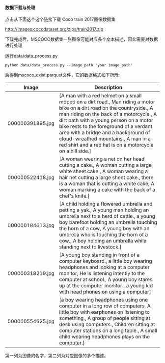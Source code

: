 #### 数据下载与处理
点击从下面这个这个链接下载 Coco train 2017图像数据集

http://images.cocodataset.org/zips/train2017.zip

下载完成后，MSCOCO数据集一张图像可能对应多个文本描述，因此需要对数据进行处理

运行data/data_process.py 

`python data/data_process.py --image_path 'your image_path'`

后得到mscoco_exist.parquet文件，它的数据格式如下所示:

| Image               | Description                                                                                                                                                                                                                                                             |
|-------------------|------------------------------------------------------------------------------------------------------------------------------------------------------------------------------------------------------------------------------------------------------------------|
| 000000391895.jpg  | [A man with a red helmet on a small moped on a dirt road., Man riding a motor bike on a dirt road on the countryside., A man riding on the back of a motorcycle., A dirt path with a young person on a motor bike rests to the foreground of a verdant area with a bridge and a background of cloud-wreathed mountains., A man in a red shirt and a red hat is on a motorcycle on a hill side.] |
| 000000522418.jpg  | [A woman wearing a net on her head cutting a cake., A woman cutting a large white sheet cake., A woman wearing a hair net cutting a large sheet cake., there is a woman that is cutting a white cake, A woman marking a cake with the back of a chef's knife.]                                           |
| 000000184613.jpg  | [A child holding a flowered umbrella and petting a yak., A young man holding an umbrella next to a herd of cattle., a young boy barefoot holding an umbrella touching the horn of a cow, A young boy with an umbrella who is touching the horn of a cow., A boy holding an umbrella while standing next to livestock.]   |
| 000000318219.jpg  | [A young boy standing in front of a computer keyboard., a little boy wearing headphones and looking at a computer monitor, He is listening intently to the computer at school., A young boy stares up at the computer monitor., a young kid with head phones on using a computer]                              |
| 000000554625.jpg  | [a boy wearing headphones using one computer in a long row of computers, A little boy with earphones on listening to something., A group of people sitting at desk using computers., Children sitting at computer stations on a long table., A small child wearing headphones plays on the computer.]          |

第一列为图像的名字，第二列为对应图像的多个描述。

